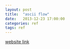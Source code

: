 ```yaml
---
layout: post
title:  "ascii flow"
date:   2013-12-23 17:00:00
categories: ref
tags: ref
---
```


[website link](http://www.asciiflow.com/)
